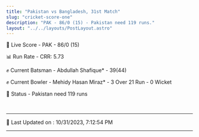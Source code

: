 ```yaml
---
title: "Pakistan vs Bangladesh, 31st Match"
slug: "cricket-score-one"
description: "PAK - 86/0 (15) - Pakistan need 119 runs."
layout: "../../layouts/PostLayout.astro"
---
```


🔴 Live Score - PAK - 86/0 (15)  

📊 Run Rate - CRR: 5.73  

✊ Current Batsman - Abdullah Shafique* - 39(44)  

✊ Current Bowler - Mehidy Hasan Miraz* - 3 Over 21 Run - 0 Wicket  

📑 Status - Pakistan need 119 runs

<br />

***

📝 Last Updated on : 10/31/2023, 7:12:54 PM

***

